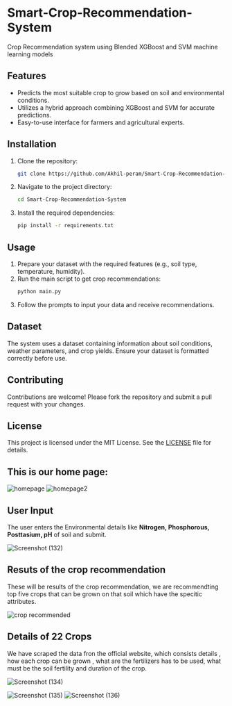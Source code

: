 # Smart-Crop-Recommendation-System
Crop Recommendation system using Blended XGBoost and SVM machine learning models
## Features
- Predicts the most suitable crop to grow based on soil and environmental conditions.
- Utilizes a hybrid approach combining XGBoost and SVM for accurate predictions.
- Easy-to-use interface for farmers and agricultural experts.

## Installation
1. Clone the repository:
    ```bash
    git clone https://github.com/Akhil-peram/Smart-Crop-Recommendation-System.git
    ```
2. Navigate to the project directory:
    ```bash
    cd Smart-Crop-Recommendation-System
    ```
3. Install the required dependencies:
    ```bash
    pip install -r requirements.txt
    ```

## Usage
1. Prepare your dataset with the required features (e.g., soil type, temperature, humidity).
2. Run the main script to get crop recommendations:
    ```bash
    python main.py
    ```
3. Follow the prompts to input your data and receive recommendations.

## Dataset
The system uses a dataset containing information about soil conditions, weather parameters, and crop yields. Ensure your dataset is formatted correctly before use.

## Contributing
Contributions are welcome! Please fork the repository and submit a pull request with your changes.

## License
This project is licensed under the MIT License. See the [LICENSE](LICENSE) file for details.


## This is our home page:

![homepage](https://github.com/Akhil-peram/Smart-Crop-Recommendation-System/blob/65190f6d7d2c6ba87a66d148c4ab5c13f0818da1/imgs/homepage.png)
![homepage2](https://github.com/Akhil-peram/Smart-Crop-Recommendation-System/blob/ffbee75c57e04f303c119e1f9038e9894cee536d/imgs/trynow.png)

## User Input
The user enters the Environmental details like  **Nitrogen, Phosphorous, Posttasium, pH** of soil and submit.

![Screenshot (132)](https://github.com/Akhil-peram/Smart-Crop-Recommendation-System/blob/65190f6d7d2c6ba87a66d148c4ab5c13f0818da1/imgs/prediction.png)

## Resuts of the crop recommendation
These will be results of the crop recommendation, we are recommendting top five crops that can be grown on that soil which have the specitic attributes.

![crop recommended](https://github.com/Akhil-peram/Smart-Crop-Recommendation-System/blob/78265fdafc77effd8927faa923a6c4d3aa5269c7/imgs/croppredicted.png)

## Details of 22 Crops
We have scraped the data fron the official website, which consists details , how each crop can be grown , what are the fertilizers has to be used, what must be the soil fertility and duration of the crop.

![Screenshot (134)](https://github.com/Akhil-peram/Smart-Crop-Recommendation-System/blob/65190f6d7d2c6ba87a66d148c4ab5c13f0818da1/imgs/homepage.png)

![Screenshot (135)](https://github.com/Akhil-peram/Smart-Crop-Recommendation-System/blob/65190f6d7d2c6ba87a66d148c4ab5c13f0818da1/imgs/homepage.png)
![Screenshot (136)](https://github.com/Akhil-peram/Smart-Crop-Recommendation-System/blob/65190f6d7d2c6ba87a66d148c4ab5c13f0818da1/imgs/homepage.png)

